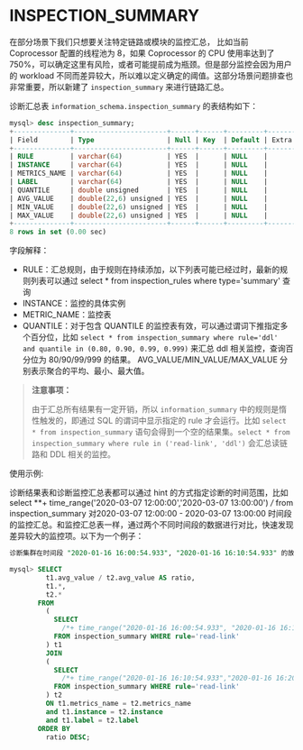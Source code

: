 # INSPECTION_SUMMARY

在部分场景下我们只想要关注特定链路或模块的监控汇总，
比如当前 Coprocessor 配置的线程池为 8，如果 Coprocessor 的 CPU 使用率达到了 750%，可以确定这里有风险，或者可能提前成为瓶颈。但是部分监控会因为用户的 workload 不同而差异较大，所以难以定义确定的阈值。这部分场景问题排查也非常重要，所以新建了 `inspection_summary` 来进行链路汇总。

诊断汇总表 `information_schema.inspection_summary` 的表结构如下：
    
```sql
mysql> desc inspection_summary;
+--------------+-----------------------+------+------+---------+-------+
| Field        | Type                  | Null | Key  | Default | Extra |
+--------------+-----------------------+------+------+---------+-------+
| RULE         | varchar(64)           | YES  |      | NULL    |       |
| INSTANCE     | varchar(64)           | YES  |      | NULL    |       |
| METRICS_NAME | varchar(64)           | YES  |      | NULL    |       |
| LABEL        | varchar(64)           | YES  |      | NULL    |       |
| QUANTILE     | double unsigned       | YES  |      | NULL    |       |
| AVG_VALUE    | double(22,6) unsigned | YES  |      | NULL    |       |
| MIN_VALUE    | double(22,6) unsigned | YES  |      | NULL    |       |
| MAX_VALUE    | double(22,6) unsigned | YES  |      | NULL    |       |
+--------------+-----------------------+------+------+---------+-------+
8 rows in set (0.00 sec)
```

字段解释：

* RULE：汇总规则，由于规则在持续添加，以下列表可能已经过时，最新的规则列表可以通过 select * from inspection_rules where type='summary' 查询
* INSTANCE：监控的具体实例
* METRIC_NAME：监控表
* QUANTILE：对于包含 QUANTILE 的监控表有效，可以通过谓词下推指定多个百分位，比如 `select * from inspection_summary where rule='ddl' and quantile in (0.80, 0.90, 0.99, 0.999)` 来汇总 ddl 相关监控，查询百分位为 80/90/99/999 的结果。 AVG_VALUE/MIN_VALUE/MAX_VALUE 分别表示聚合的平均、最小、最大值。

> **注意事项：**
>
>由于汇总所有结果有一定开销，所以 `information_summary` 中的规则是惰性触发的，即通过 SQL 的谓词中显示指定的 rule 才会运行。比如 `select * from inspection_summary` 语句会得到一个空的结果集。`select * from inspection_summary where rule in ('read-link', 'ddl')` 会汇总读链路和 DDL 相关的监控。

使用示例:

诊断结果表和诊断监控汇总表都可以通过 hint 的方式指定诊断的时间范围，比如 select **+ time_range('2020-03-07 12:00:00','2020-03-07 13:00:00') */* from inspection_summary 对2020-03-07 12:00:00 - 2020-03-07 13:00:00 时间段的监控汇总。和监控汇总表一样，通过两个不同时间段的数据进行对比，快速发现差异较大的监控项。以下为一个例子：

```sql
诊断集群在时间段 "2020-01-16 16:00:54.933", "2020-01-16 16:10:54.933" 的故障:

mysql> SELECT
         t1.avg_value / t2.avg_value AS ratio,
         t1.*,
         t2.*
       FROM
         (
           SELECT
             /*+ time_range("2020-01-16 16:00:54.933", "2020-01-16 16:10:54.933")*/ *
           FROM inspection_summary WHERE rule='read-link'
         ) t1
         JOIN
         (
           SELECT
             /*+ time_range("2020-01-16 16:10:54.933","2020-01-16 16:20:54.933")*/ *
           FROM inspection_summary WHERE rule='read-link'
         ) t2
         ON t1.metrics_name = t2.metrics_name
         and t1.instance = t2.instance
         and t1.label = t2.label
       ORDER BY
         ratio DESC;
```
